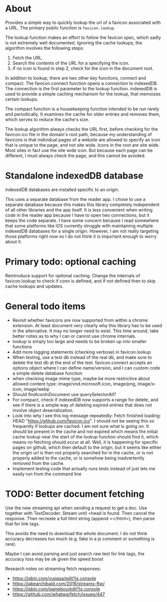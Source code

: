 
# About

Provides a simple way to quickly lookup the url of a favicon associated with a
URL. The primary public function is `favicon.lookup`.

The lookup function makes an effort to follow the favicon spec, which sadly is
not extremely well documented. Ignoring the cache lookups, the algorithm
involves the following steps:

1. Fetch the URL.
2. Search the contents of the URL for a <link> specifying the icon.
3. If no icon is found in step 2, check for the icon in the document root.

In addition to lookup, there are two other key functions, connect and compact.
The favicon.connect function opens a connection to indexedDB. The connection is
the first parameter to the lookup function. indexedDB is used to provide a
simple caching mechanism for the lookup, that memoizes certain lookups.

The compact function is a housekeeping function intended to be run rarely and
periodically. It examines the cache for older entries and removes them, which
serves to reduce the cache's size.

The lookup algorithm always checks the URL first, before checking for the
favicon.ico file in the domain's root path, because my understanding of
favicons is that individual pages of a website are allowed to specify an icon
that is unique to the page, and not site wide. Icons in the root are site
wide. Most sites in fact use the site wide icon. But because each page can be
different, I must always check the page, and this cannot be avoided.

# Standalone indexedDB database

indexedDB databases are installed specific to an origin.

This uses a separate database from the reader app. I chose to use a separate
database because this makes this library completely independent of all other
libraries and the app itself. It is less convenient when writing code in the
reader app because I have to open two connections, but it keeps the code
separate. I have some concern because I read somewhere that some platforms
like iOS currently struggle with maintaining multiple indexedDB databases for
a single origin. However, I am not really targeting those platforms right now
so I do not think it is important enough to worry about it.

# Primary todo: optional caching

Reintroduce support for optional caching. Change the internals of
favicon.lookup to check if conn is defined, and if not defined then to skip
cache lookups and updates.

# General todo items

* Revisit whether favicons are now supported from within a chrome
extension. At least document very clearly why this library has to be used
in the alternative. It may no longer need to exist. This time around, take
better notes as to why I can or cannot use chrome internals.
* lookup is simply too large and needs to be broken up into smaller functions
* Add more logging statements (checking verbose) in favicon.lookup
* When testing, use a test db instead of the real db, and make sure to
delete the test db at the end of the test. favicon.connect accepts an options
object where I can define name/version, and I can custom code a simple delete
database function
* when checking image mime type, maybe be more restrictive about allowed
content type: image/vnd.microsoft.icon, image/png, image/x-icon,
image/webp
* Should findIconInDocument use querySelectorAll?
* For compact, check if indexedDB now supports a range for delete, and see if
there is a simple way of deleting expired entries that does not involve
object deserialization.
* Look into why I see this log message repeatedly: Fetch finished loading: HEAD "https://github.com/favicon.ico". I should not be seeing this so frequently if
lookups are cached. I am not sure what is going on. It should be present in the
cache and not expired which means the initial cache lookup near the start of
the lookup function should find it, which means no fetching should occur at
all. Well, it is happening for specific pages on github, which then default to
the origin, but it seems like either the origin url is then not properly
searched for in the cache, or is not properly added to the cache, or is somehow
being inadvertently removed from the cache.
* Implement testing code that actually runs tests instead of just lets me
easily run from the command line

# TODO: Better document fetching

Use the new streaming api when sending a request to get a doc. Use together
with TextDecoder. Stream until &lt;head is found. Then cancel the response. Then
recreate a full html string (append >&lt;/html&gt;), then parse that for link
tags.

This avoids the need to download the whole document. I do not think accuracy
decreases too much (e.g. fake </head> in a js comment or something is rare).

Maybe I can avoid parsing and just search raw text for link tags, the accuracy
loss may be ok given the speed boost

Research notes on streaming fetch responses:
* https://jsbin.com/vuqasa/edit?js,console
* https://jakearchibald.com/2016/streams-ftw/
* https://jsbin.com/gameboy/edit?js,console
* https://github.com/whatwg/fetch/issues/447
